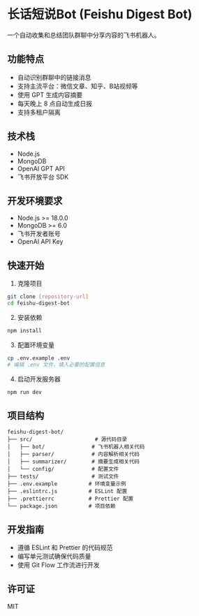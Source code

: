 # 长话短说Bot (Feishu Digest Bot)

一个自动收集和总结团队群聊中分享内容的飞书机器人。

## 功能特点

- 自动识别群聊中的链接消息
- 支持主流平台：微信文章、知乎、B站视频等
- 使用 GPT 生成内容摘要
- 每天晚上 8 点自动生成日报
- 支持多租户隔离

## 技术栈

- Node.js
- MongoDB
- OpenAI GPT API
- 飞书开放平台 SDK

## 开发环境要求

- Node.js >= 18.0.0
- MongoDB >= 6.0
- 飞书开发者账号
- OpenAI API Key

## 快速开始

1. 克隆项目
```bash
git clone [repository-url]
cd feishu-digest-bot
```

2. 安装依赖
```bash
npm install
```

3. 配置环境变量
```bash
cp .env.example .env
# 编辑 .env 文件，填入必要的配置信息
```

4. 启动开发服务器
```bash
npm run dev
```

## 项目结构

```
feishu-digest-bot/
├── src/                    # 源代码目录
│   ├── bot/               # 飞书机器人相关代码
│   ├── parser/            # 内容解析相关代码
│   ├── summarizer/        # 摘要生成相关代码
│   └── config/            # 配置文件
├── tests/                 # 测试文件
├── .env.example          # 环境变量示例
├── .eslintrc.js          # ESLint 配置
├── .prettierrc           # Prettier 配置
└── package.json          # 项目依赖
```

## 开发指南

- 遵循 ESLint 和 Prettier 的代码规范
- 编写单元测试确保代码质量
- 使用 Git Flow 工作流进行开发

## 许可证

MIT 